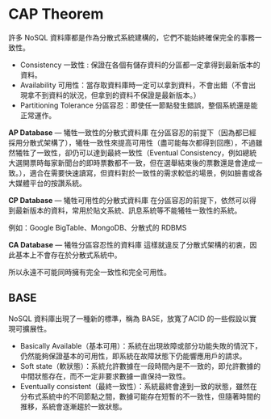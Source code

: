 # CAP Theorem
許多 NoSQL 資料庫都是作為分散式系統建構的，它們不能始終確保完全的事務一致性。
* Consistency 一致性 : 保證在各個有儲存資料的分區都一定拿得到最新版本的資料。
* Availability 可用性：當存取資料庫時一定可以拿到資料，不會出錯（不會出現拿不到資料的狀況，但拿到的資料不保證是最新版本。）
* Partitioning Tolerance 分區容忍：即使任一節點發生錯誤，整個系統還是能正常運作。

**AP Database** — 犧牲一致性的分散式資料庫
在分區容忍的前提下（因為都已經採用分散式架構了），犧牲一致性來提高可用性（盡可能每次都得到回應），不過雖然犧牲了一致性，卻仍可以達到最終一致性（Eventual Consistency，例如總統大選開票時每家新聞台的即時票數都不一致，但在選舉結束後的票數還是會達成一致。），適合在需要快速讀寫，但資料對於一致性的需求較低的場景，例如臉書或各大媒體平台的按讚系統。

**CP Database** — 犧牲可用性的分散式資料庫
在分區容忍的前提下，依然可以得到最新版本的資料，常用於貼文系統、訊息系統等不能犧牲一致性的系統。

例如：Google BigTable、MongoDB、分散式的 RDBMS

**CA Database** — 犧牲分區容忍性的資料庫
這樣就違反了分散式架構的初衷，因此基本上不會存在於分散式系統中。

所以永遠不可能同時擁有完全一致性和完全可用性。

## BASE
NoSQL 資料庫出現了一種新的標準，稱為 BASE，放寬了ACID 的一些假設以實現可擴展性。
* Basically Available（基本可用）：系統在出現故障或部分功能失敗的情況下，仍然能夠保證基本的可用性，即系統在故障狀態下仍能響應用戶的請求。
* Soft state（軟狀態）：系統允許數據在一段時間內是不一致的，即允許數據的中間狀態存在，而不一定非要求數據一直保持一致性。
* Eventually consistent（最終一致性）：系統最終會達到一致的狀態，雖然在分布式系統中的不同節點之間，數據可能存在短暫的不一致性，但隨著時間的推移，系統會逐漸趨於一致狀態。